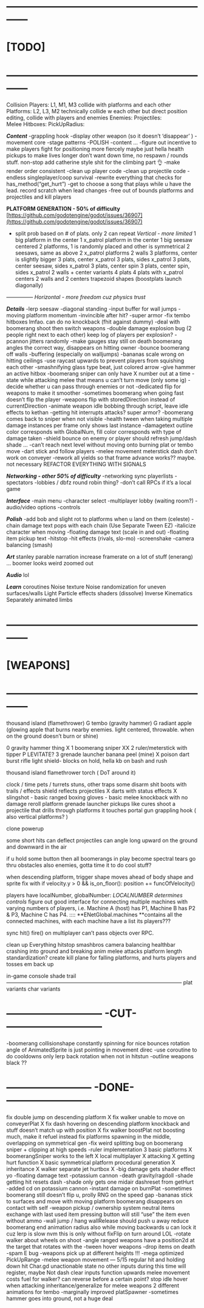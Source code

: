 # ————————————————————
# [TODO]
# ————————————————————

Collision 
Players: L1, M1, M3
	collide with platforms and each other
Platforms: L2, L3, M2
	technically collide w each other but direct position editing, collide 	with players and enemies
Enemies: 
Projectiles:  
Melee Hitboxes: 
PickUpRadius: 


_**Content**_
-grappling hook 
-display other weapon (so it doesn’t ‘disappear’ )
-movement core
-stage patterns 
-POLISH
-content
…
-figure out incentive to make players fight for positioning more fiercely
		maybe just hella health pickups to make lives longer
		don’t want down time, no respawn / rounds stuff. non-stop
		add catherine style shit for the climbing part :ok_hand:
-make render order consistent
-clean up player code
-clean up projectile code
-endless singleplayer/coop survival 
-rewrite everything that checks for has_method(“get_hurt”)
-get to choose a song that plays while u have the lead. 
	record scratch when lead changes
-free out of bounds platforms and projectiles and kill players


**PLATFORM GENERATION - 50% of difficulty**
[https://github.com/godotengine/godot/issues/36907](https://github.com/godotengine/godot/issues/36907)
- split prob based on # of plats. only 2 can repeat
_Vertical - more limited_
1 big platform in the center
1 x_patrol platform in the center
1 big seesaw centered
2 platforms, 1 is randomly placed and other is symmetrical
2 seesaws, same as above
2 x_patrol platforms
2 walls
3 platforms, center is slightly bigger
3 plats, center x_patrol
3 plats, sides x_patrol
3 plats, center seesaw, sides x_patrol
3 plats, center spin
3 plats, center spin, sides x_patrol
2 walls + center variants
4 plats
4 plats with x_patrol centers
2 walls and 2 centers
trapezoid shapes (boostplats launch diagonally)


—————
_Horizontal - more freedom cuz physics trust_

_**Details**_
-lerp seesaw
-diagonal standing
-input buffer for wall jumps
-moving platform momentum
-invincible after hit?
-super armor
-fix tembo hitboxes lmfao. can do no knockback (fhit against dummy)
-deal with boomerang shoot then switch weapons
-double damage explosion bug (2 people right next to each other)
	keep log of players per explosion? 
-pcannon jitters randomly
-make gauges stay still on death
boomerang angles the correct way, disappears on hitting owner
-bounce boomerang off walls
-buffering (especially on walljumps)
-bananas scale wrong on hitting ceilings
-use raycast upwards to prevent players from squishing each other
-smashnifying glass type beat, just colored arrow
-give hammer an active hitbox
-boomerang sniper can only have X number out at a time
-state while attacking melee that means u can’t turn move (only some ig)
-decide whether u can pass through enemies or not
-dedicated flip for weapons to make it smoother
-sometimes boomerang when going fast doesn’t flip the player
-weapons flip with storedDirection instead of currentDirection
-animate weapon idle bobbing through script, leave idle effects to kethan
-getting hit interrupts attacks? super armor?
-boomerang comes back to sniper when not visible
-health tween when taking multiple damage instances per frame only 	shows last instance
-damagetext outline color corresponds with GlobalNum, fill color 	corresponds with type of damage taken
-shield bounce on enemy or player should refresh jump/dash shade
…
-can’t reach next level without moving onto burning plat or tembo move
-dart stick and follow players
-melee movement meterstick dash don’t work on conveyer
-rework all yields so that frame advance works?? maybe. not necessary
REFACTOR EVERYTHING WITH SIGNALS

_**Networking - other 50% of difficulty**_
-networking sync playerlists
-spectators
-lobbies / dbfz round robin thing?
-don’t call RPCs if it’s a local game

_**Interface**_
-main menu
-character select
-multiplayer lobby (waiting room?)
-audio/video options
-controls

_**Polish**_
-add bob and slight rot to platforms when u land on them (celeste)
-chain damage text pops with each chain (Use Separate Tween EZ)
-italicize character when moving
-floating damage text (scale in and out)
-floating item pickup text 
-hitstop
-hit effects (rivals, slo-mo)
-screenshake
-camera balancing (smash)


_**Art**_
stanley parable narration
increase framerate on a lot of stuff (enerang)
…
boomer looks weird zoomed out

_**Audio**_
lol

_**Learn**_
coroutines
Noise texture
Noise randomization for uneven surfaces/walls 
Light
Particle effects
shaders (dissolve)
Inverse Kinematics
Separately animated limbs

# ————————————————————
# [WEAPONS]
# ————————————————————
thousand island (flamethrower) G
tembo (gravity hammer) G
radiant apple (glowing apple that burns nearby enemies. light centered, throwable. when on the ground doesn’t burn or shine)

0 gravity hammer thing X
1 boomerang sniper XX
2 ruler/meterstick with tipper P LEVITATE?
3 grenade launcher banana peel (mine)  X
poison dart burst rifle
light shield- blocks on hold, hella kb on bash and rush 


thousand island flamethrower
torch ( DoT around it)

clock / time 
pets / turrets
stuns, other traps
some disarm shit
boots with trails / effects
shield reflects projectiles X
darts with status effects X
slingshot - basic ranged
boxing gloves - basic melee
knockback with no damage
reroll platform grenade launcher
pickups like cures 
shoot a projectile that drills through platforms it touches 
portal gun 
grappling hook  ( also vertical platforms? )


clone powerup

some short hits can deflect projectiles
can angle long upward on the ground and downward in the air 


if u hold some button then all boomerangs in play become spectral tears 
	go thru obstacles also enemies, gotta time it to do cool stuff? 

when descending platform, trigger shape moves ahead of body shape and sprite
fix with    if velocity.y > 0 && is_on_floor(): 
					position += funcOfVelocity()

players have localNumber, globalNumber: _LOCALNUMBER determines controls_
figure out good interface for connecting multiple machines with varying numbers of players, i.e. Machine A (host) has P1, Machine B has P2 & P3, Machine C has P4.
:::: **ENetGlobal.machines **contains all the connected machines, with each machine have a list its players??? 

sync hit() fire() on multiplayer
can’t pass objects over RPC.

clean up Everything
hitstop
smashbros camera balancing
healthbar crashing into ground and breaking anim 
melee attacks
platform length standardization? 
create kill plane for falling platforms, and hurts players and tosses em back up

in-game console 
shade trail
—————————————————————————————————
plat variants
char variants

# —————————  -CUT-  —————————

-boomerang collisionshape constantly spinning for nice bounces
	rotation angle of AnimatedSprite is just pointing in movement direc
-use coroutine to do cooldowns
only lerp back rotation when not in hitstun
-outline weapons black ??

# ———————— -DONE- ————————

fix double jump on descending platform X
fix walker unable to move on conveyerPlat X
fix dash hovering on descending platform
knockback and stuff doesn’t match up with position X
fix walker boostPlat not boosting much, make it refuel instead
fix platforms spawning in the middle, overlapping on symmetrical gen
-fix weird splitting bug on boomerang sniper + clipping at high speeds 
-ruler implementation
3 basic platforms X
boomerangSniper works to the left X
local multiplayer X
attacking X
getting hurt function X
basic symmetrical platform procedural generation X
inheritance X
walker separate jet hurtbox X
-big damage gets shader effect yo
-floating damage text
-potassium cannon
-death gravity/ragdoll
-shade getting hit resets dash
-shade only gets one midair dashreset from getHurt
-added cd on potassium cannon
-instant damage on burnPlat
-sometimes boomerang still doesn’t flip u, prolly RNG on the speed gap
-bananas stick to surfaces and move with moving platform
boomerang disappears on contact with self
-weapon pickup / ownership system
	neutral items exchange with last used item
		pressing button will still “use” the item even without ammo
-wall jump / hang
wallRelease should push u away
reduce boomerang end animation radius 
		also while moving backwards u can lock it cuz lerp is slow
				nvm this is only without fixFlip on turn around LOL
-rotate walker about wheels on shoot
-angle ranged weapons
	have a position2d at the target that rotates with the
-tween hover weapons
-drop items on death
-spam E bug
-weapons pick up at different heights !!!
-mega optimized PickUpRange
-melee weapon movement — 5/15
		regular hit and holding down hit 
		Char.gd unactionable state
				no other inputs during this time will register, maybe Not dash
						clear inputs function
				upwards melee movement costs fuel for walker?
		can reverse before a certain point?
		stop idle hover when attacking
		inheritance/generalize for melee weapons
		2 different animations for tembo
-marginally improved platSpawner
-sometimes hammer goes into ground, not a huge deal